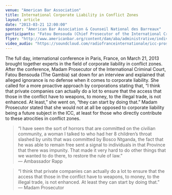 ```yaml
---
venue: "American Bar Association"
title: International Corporate Liability in Conflict Zones
layout: article
date: "2013-03-21 12:00:00"
sponsor: "American Bar Association & Counseil National des Barreaux"
participants: "Fatou Bensouda (Chief Prosecutor of the International Criminal Court) Ambassador Stephen Rapp, U.S. Ambassador to War Crimes, Elisa Massimino, Executive Director Human Rights First, New York, NY"
flyer: "http://www.americanbar.org/content/dam/aba/administrative/individual_rights/programme_colloque_US.authcheckdam.pdf"
video_audio: "https://soundcloud.com/radiofranceinternationale/icc-prosecutor-warns-corporate,   https://soundcloud.com/radiofranceinternationale/us-war-crimes-ambassador,    https://soundcloud.com/radiofranceinternationale/business-as-usual-not-when"
---
```

The full day, international conference in Paris, France, on March 21, 2013 brought together experts in the field of corporate liability in conflict zones. After the conference, Madam Prosecutor of the International Criminal Court, Fatou Bensouda (The Gambia) sat down for an interview and explained that alleged ignorance is no defense when it comes to corporate liability. She called for a more proactive approach by corporations stating that, “I think that private companies can actually do a lot to ensure that the access that those in the conflict have to weapons, to money, to the illegal trade, is not enhanced. At least,” she went on, “they can start by doing that.” Madam Prosecutor stated that she would not at all be opposed to corporate liability being a future subject in the ICC, at least for those who directly contribute to these atrocities in conflict zones.

> “I have seen the sort of horrors that are committed on the civilian community, a woman I talked to who had her 8 children’s throat slashed by units that was committed by Bosco Ntganda, the fact that he was able to remain free sent a signal to individuals in that Province that there was impunity. That made it very hard to do other things that we wanted to do there, to restore the rule of law.”  
— Ambassador Rapp

> “I think that private companies can actually do a lot to ensure that the access that those in the conflict have to weapons, to money, to the illegal trade, is not enhanced. At least they can start by doing that.”  
— Madam Prosecutor